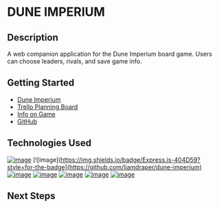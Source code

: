 # DUNE IMPERIUM

## Description

A web companion application for the Dune Imperium board game.  Users can choose leaders, rivals, and save game info.

## Getting Started
- [Dune Imperium](https://dune-imperium-tts.herokuapp.com)
- [Trello Planning Board](https://trello.com/b/NyJiup2i/project-4-dune-imperium)
- [Info on Game](https://www.direwolfdigital.com/dune-imperium/)
- [GitHub](https://github.com/liamdraper/dune-imperium)

## Technologies Used

[![image](https://img.shields.io/badge/React-20232A?style=for-the-badge&logo=react&logoColor=61DAFB)](https://github.com/liamdraper/dune-imperium)
[![image](https://img.shields.io/badge/Express.js-404D59?style=for-the-badge](https://github.com/liamdraper/dune-imperium)
[![image](https://img.shields.io/badge/Node.js-43853D?style=for-the-badge&logo=node.js&logoColor=white)](https://github.com/liamdraper/dune-imperium)
[![image](https://img.shields.io/badge/JavaScript-F7DF1E?style=for-the-badge&logo=javascript&logoColor=black)](https://github.com/liamdraper/dune-imperium)
[![image](https://img.shields.io/badge/HTML5-E34F26?style=for-the-badge&logo=html5&logoColor=white)](https://github.com/liamdraper/dune-imperium)
[![image](https://img.shields.io/badge/CSS3-1572B6?style=for-the-badge&logo=css3&logoColor=white)](https://github.com/liamdraper/dune-imperium)
[![image](https://img.shields.io/badge/Heroku-430098?style=for-the-badge&logo=heroku&logoColor=white)](https://github.com/liamdraper/dune-imperium)

## Next Steps
